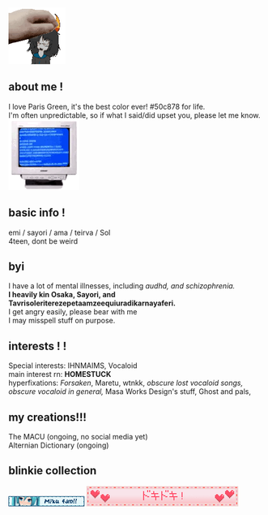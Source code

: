 ![](peak.gif)

## about me !

I love Paris Green, it's the best color ever! #50c878 for life.<br/>
I'm often unpredictable, so if what I said/did upset you, please let me know. ![](bdef385c.gif)

## basic info !

emi / sayori / ama / teirva / Sol<br/>
4teen, dont be weird<br/>

## byi
I have a lot of mental illnesses, including *audhd, and schizophrenia.*<br/>
**I heavily kin Osaka, Sayori, and Tavrisoleriterezepetaamzeequiuradikarnayaferi.** <br/>
I get angry easily, please bear with me<br/>
I may misspell stuff on purpose.

## interests ! ! 
Special interests: IHNMAIMS, Vocaloid<br/>
main interest rn: **HOMESTUCK**<br/>
hyperfixations: *Forsaken*, Maretu, wtnkk, *obscure lost vocaloid songs, obscure vocaloid in general,* Masa Works Design's stuff, Ghost and pals, 

## my creations!!!

The MACU (ongoing, no social media yet)<br/>
Alternian Dictionary (ongoing)


## blinkie collection
![](0178-mikuwink2.gif)
![](0249-beatinghearts.gif)


